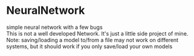 # NeuralNetwork
simple neural network with a few bugs  
This is not a well developed Network. It's just a little side project of mine.  
Note: saving/loading a model to/from a file may not work on different systems, but it should work if you only save/load your own models  
